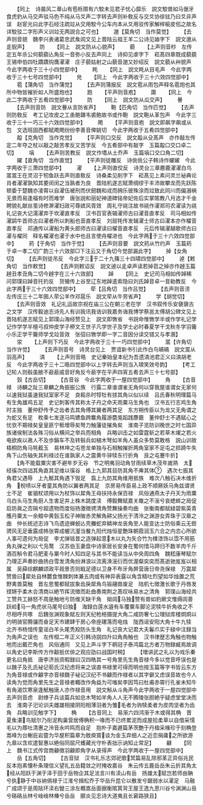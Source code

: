 <!-- { "loadSidebar": true } -->
　　【同上　诗晨风二章山有苞栎隰有六駮未见君子忧心靡乐　説文駮兽如马倨牙食虎豹从马交声驳马色不纯从马爻声二字转去声则补敎反与交爻协徐铉乃曰爻非声误　赵宧光曰此字石经注疏竝从交用駮今公车内本从爻用驳传家解梓榆皮佀之故名详駮驳二字形声义训竝无两説合之可也】
　　邈【莫角切　当作莫觉】
　　【去声则音貌　魏李兴表诸葛忠武矦闾文见上晋陆云祖王羊二公诗见廸字下　説文邈从辵貎声】
　　防
　　【同上　説文防从心貌声】
　　藐
　　【上声则音杪　左传定五年杀公何藐藐亾角反一音弥小反去声同上　诗抑见虐字下　崧髙四章既成藐藐王锡申伯四牡蹻蹻钩膺濯濯　庄子藐姑射之山藐音邈又妙绍反　説文藐从艸貌声　今此字两收于三十小四觉部中】
　　眊
　　【同上　説文眊从目毛声　今此字两收于三十七号四觉部中】
　　皃
　　【同上　今此字两收于三十六效四觉部中】
　　雹【蒲角切　当作蒲觉】
　　【去声则蒲报反　説文雹从雨包声释名雹炮也其所中物皆摧折如人所盛炮也】
　　跑
　　【平声则音庖】
　　瓟
　　【同上　今此二字两收于五肴四觉部中】
　　防
　　【同上　説文防从瓜交声】
　　謈
　　【去声则音防　説文謈从言防省声】
　　鞄【匹角切　当作匹觉】
　　【去声则防敎反　考工记攻皮之工圅鲍韗韦裘鲍故书或作鞄　説文鞄从革包声　今此字三收于三十一巧三十六效四觉部中】
　　飑
　　【平声则音庖　説文即飙字飙或从包　文选班固西都赋飑飑纷纷李善音俾姚切　今此字两收于五肴四觉部中】
　　毃【克角切　当作克觉】
　　【平声则口交反　説文毃从殳髙声　亦作敲左传定二年夺之杖以敲之敲苦孝反又苦学反　今五肴部中有敲字　玉篇毃口交口卓二切】
　　塙
　　【去声则苦教反　説文作墧从土乔声　玉篇塙口交口角二切】
　　嬥【直角切　当作直觉】
　　【平声则徒雕反　诗佻佻公子韩诗作嬥嬥　今此字两收于三萧四觉部中】
　　濯
　　【上声则直佼反　诗灵台三章麀鹿濯濯白鸟翯翯王在灵沼于牣鱼跃去声则直敎反　诗桑柔见削字下　崧髙见上素问灵兰袐典论肖者濯濯孰知其要闵闵之当孰者为良　晋陆机遂志赋萧绸缪于丰沛故攀龙而先跃陈顿委于楚魏亦凌霄以自濯伍被刑而伏劒魏和戎而拥乐彼殊涂而竝致此同川而偏溺祸无景而易逢福有时而难学　唐张説和丽妃神道碑铭帝妃佐后实掌隂教八月选才千金聘貌礼献丝茧诗修澣濯妇政可尊嫔风胥效　周礼守祧注故书祧作濯郑司农濯读为祧　礼记丧大记濡濯弃于坎濯直孝反　汉书百官表辑濯师古曰濯音直孝反　司马相如传濯鹢牛首师古曰濯者所以刺船也音直孝反　刘屈牦传发辑濯士师古曰濯本亦作櫂音直孝反　邓通传以濯船为黄头郎师古曰濯读曰櫂音直孝反　元后传辑濯越歌师古曰濯与櫂同　释名櫂濯也濯于水中也且言使舟櫂进也　今此字两于三十六效四觉部中】
　　箹【于角切　当作于觉】
　　【去声则音要　説文箹从竹约声　玉篇箹于卓一孝二切广韵三十六效部□下注云又于角切今觉部漏此字】
　　掉【女角切】
　　【去声则徒吊反　今此字三于二十九篠三十四啸四觉部中】
　　逴【敕角切　当作敕觉】
　　【去声则敕诏反　説文逴以辵卓声读若掉苕之掉亦作趠玉篇趠丑孝丑角二切今趠字在三十六效部】
　　踔
　　【同上　史记司马相如传踔稀问郭璞曰踔音托钓反　货殖传上谷至辽东地踔逺索隐曰刘氏踔音卓一音勑教反　今此字两于三十六效四觉部中】
　　荦【吕角切　当作吕觉】
　　【去声则音涝　左传庄三十二年圉人荦公羊作邓扈乐　説文荦从牛劳省声】
　　学【胡觉切】
　　【去声则音效　礼记礼运故宗祝在庙三公在朝三老在学　汉书叙传乐安褏褏古之文学　汉传毅迪志诗先人有训我讯我诰训我嘉务诲我博学蔡邕太傅胡公碑文见上　晋陆机遂志赋见上郭璞山海经赞见上　説文即斆省　书説命惟斆学半或作学礼记学记作学学半檀弓叔仲皮学子桺文王世子凡学世子及学士必时春夏学干戈秋冬学羽籥小乐正学干籥师学戈竝音效　张弨曰斆学即一字二音因分读交错又与孝溷】
　　泶
　　【上声则下巧反　今此字两收于三十一巧四觉部中】
　　翯【许角切　当作许觉】
　　【去声则音号　诗灵台见上　贾谊新书引此作白鸟皜皜　説文翯从羽高声】
　　滈
　　【上声则音晧　史记秦始皇本纪为吾遗滈池君正义曰滈胡老反　今此字两收于三十二晧四觉部中以上字转去声则当入啸笑效号韵】
　　【考工记轮人则毂虽敝不藃藃戚音好角反今藃字在平声四宵五肴去声三十七号部】
　　瑴【古岳切】
　　【古音谷　今此字两收于一屋四觉部中】
　　角
　　【古音禄　诗麟之趾三章麟之角振振公族　行露二章谁谓雀无角何以穿我屋谁谓女无家何以速我狱虽速我狱室家不足　良耜杀时犉牡有捄其角以似以续　吕氏春秋明理篇马有生角雄鸡五足　史记刺客传其称太子丹之命天雨粟马生角也　汉书五行志鸡生角时主独　董仲舒传予之齿者去其角傅其翼者两其足　东方朔传臣以为龙又无角谓之为蛇又有足　枚乘七发逐马鸣镳鱼跨麋角履游麕兎蹈践麖鹿　董仲舒士不遇赋心之忧欤不期禄矣皇皇匪宁秪增辱矣弩力触藩徒摧角矣　淮南子览防训晚世之时七国异族诸侯制法各殊习俗从横间之举兵而相角　兵略训击之如雷霆斩之若草木燿之若火电欲疾以遫人不及歩鋗车不及转毂兵如植木弩如羊角人虽众多势莫敢格　説山训故梧桐防角马牦截玉　易林坤之屯苍龙单独与石相触摧折两角室家不足屯之损踦牛失角下山伤轴失其利禄过在谁孰家人之震黄牛骍犊东行折角　艮之屯蹇牛折】
　　【角不能载粟灾害不避年岁无谷　节之明夷羽动角甘雨续草木茂年嵗熟　太经徯次四诎其角直其足维以徯谷　格上九郭其目防其角不庳其体　遇次七振其角君父遇辱　上九觝其角遇下毁足　翕上九防其角维用抵族　难次八触石决木维折角　棿啧以牙者童其角防以翼者两其足　京房易传臣易上政不顺厥妖马角兹谓贤士不足　崔骃杖颂用以为杖饰以犀角王母扶持永保百禄　风俗通燕太子丹天为雨粟乌白头马生角厨人生害足井上株木跳度渎　傅毅舞赋嘉关雎之不滛兮哀蟋蟀之局促启防眞之否隔兮超遗物而度俗扬激徴骋清角赞舞操奏均曲　张衡南都赋緑碧紫英青雘丹粟太一余粮中黄瑴玉松子神陂赤灵解角耕父扬光于清泠之渊游女弄珠于汉皋之曲　仲长统述志诗飞鸟遗迹蝉蜕亾壳螣蛇弃鳞神龙丧角至人能变达士防俗乘云无辔骋风无足垂露成帏张霄成幄沆瀣当餐九阳代烛恒星艶珠朝霞润玉六合之内恣心所欲人事可遗何为局促　李尤弹铭昔之造弹起意木以丸为矢合竹为檏漆饰以霑不用筋角丸弹之利以弋凫鹜　汉苏伯玉妻盘中诗家居长安身在蜀何惜马蹄归不数羊肉千斤酒百斛令君马肥麦与粟今时人知四足与其书不能读当从中央周四角　魏嵇康琴赋尔乃理正声奏妙曲扬白雪发清角纷淋浪以流离涣滛衍而优渥粲奕奕而髙逝驰岌岌以相属　吴薛综麒麟颂政平觌景否则戢足德以卫身不布牙角屛营唐日帝尧保禄　万震犀赞兽曰犀处自林麓食惟棘刺体兼五肉或有神异表露以角含精吐烈望如华烛置之荒野禽兽莫触　晋左思蜀都赋拔象齿戾犀角鸟锻翮兽废足　陆机七徴激长歌于丹唇发铿锵乎柔木合清商以絶节挥流徴而赴曲奏南荆之髙叹咏易水之清角　郭璞山海经共工赞共工赫怒不周是触地亏防维天缺干角　拗闾马独赞有兽如豹厥文惟缛闾善跃崄马一角虎状马尾号曰独　海録白莲水邉有车覆粟车脚沦泥犊牛折角收之不尽相呼共啄　后魏张渊观象赋左则天纪枪棓摄提大角二咸防奢七公理狱库楼炯炯以灼明骑官腾骧而奋足天市建肆于房心帝座磥落而电烛　陇西谣安阳大角十牛九犊　北齐书杨愔传童谣白羊头尾秃羖防头生角　礼记丧大记君大夫鬊爪实于緑中注録当为角声之误也　左传桓二年正义引韩诗説四升曰角角触也　汉书律歴志角触也物触地而出戴芒角也　风俗通同　又见上声斗字下鹖冠子泰鸿篇北方者万物録臧焉故调以角史记李斯传方作觳扺优俳之观应劭曰战国时稍】
　　【増讲武之礼以为戏乐秦更名曰角抵　唐李济翁资暇録曰汉四皓其一号角里先生角音禄今多以觉音呼误也是以魏子及孔氏袐记荀氏汉纪虑将来之误直书禄里可得而明也按玉篇等字书皆云东方为角音禄或作龣字亦音禄魏子袐记汉纪不书龣而作禄者以其字僻又虑误音故也今人读角为觉而角里先生之音禄者輙改作角益为可嗤矣李因笃曰杜甫赤霄行孔雀未知牛有角渴饮寒泉逢觝触唐人亦作禄音用　説文斛从斗角声今此字两收于一屋四觉部中去声则音虑　尉缭子兵谈篇兵如总木弩如羊角人人无不腾陵张胆絶乎疑虑堂堂决而去　淮南子汜论训夫雌雄相接阴阳相薄羽者为雏毛者为驹犊柔者为皮肉坚者为齿角　兵略训见触字下】
　　桷
　　【古音同上　易渐六四鸿渐于木或得其桷　晋夏矦湛鸟赋尔乃衔泥构巢营居傅桷积一喙而不已终累泥而成屋拾柔草以自借采懦毛以为蓐吐清惠之泠音永吟鸣而自足　抱朴子嘉遯篇茅茨艶于丹楹采椽珍于刻桷登嵩峰为台榭庇岩霤为华屋积篇章为敖庾寳谈为金玉弃细人之近恋捐庸之所欲游九皋以含欢遣智惠以絶俗同屈尺蠖藏光守朴表拙示讷知止常足】
　　龣
　　【同上　魏书江式传宫商龣徴羽龣即角字从录得声　今此字两收于一屋四觉部中】
　　岳【五角切】
　　【古音狱　汉书礼乐志郊祀歌冥篇易乱除邪革正异俗兆民反本抱素懐朴条理信义望礼五岳籍敛之时掩收嘉谷　朱云传五鹿岳岳朱云折其角太经从阳跃于渊于泽于田于岳物企其足法言川有渎山有岳　扬雄太赋岂若师由聃兮执静于中谷纳傿禄于江淮兮揖松乔于华岳升昆仑以散发兮踞弱水以濯足　马融广成颂于是周阹环渎右矕三涂左概嵩岳面据衡隂箕背王屋王逸九思川谷兮渊渊山峊兮硌硌丛林兮崯崯林榛兮岳岳　郦炎见志诗大道夷且长窘路狭且】
